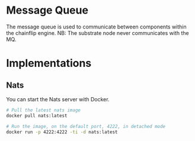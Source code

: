 # Message Queue

The message queue is used to communicate between components within the chainflip engine. NB: The substrate node never communicates with the MQ.

# Implementations

## Nats

You can start the Nats server with Docker.

```bash
# Pull the latest nats image
docker pull nats:latest

# Run the image, on the default port, 4222, in detached mode
docker run -p 4222:4222 -ti -d nats:latest
```